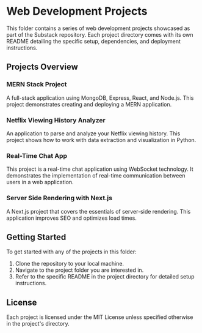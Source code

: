 # Web Development Projects

This folder contains a series of web development projects showcased as part of the Substack repository. Each project directory comes with its own README detailing the specific setup, dependencies, and deployment instructions.

## Projects Overview

### MERN Stack Project
A full-stack application using MongoDB, Express, React, and Node.js. This project demonstrates creating and deploying a MERN application.

### Netflix Viewing History Analyzer
An application to parse and analyze your Netflix viewing history. This project shows how to work with data extraction and visualization in Python.

### Real-Time Chat App
This project is a real-time chat application using WebSocket technology. It demonstrates the implementation of real-time communication between users in a web application.

### Server Side Rendering with Next.js
A Next.js project that covers the essentials of server-side rendering. This application improves SEO and optimizes load times.

## Getting Started

To get started with any of the projects in this folder:

1. Clone the repository to your local machine.
2. Navigate to the project folder you are interested in.
3. Refer to the specific README in the project directory for detailed setup instructions.


## License

Each project is licensed under the MIT License unless specified otherwise in the project's directory.
